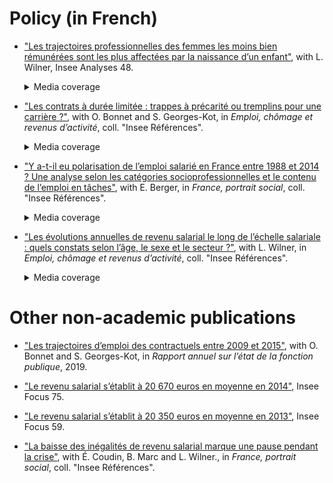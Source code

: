 # Policy (in French)

* ["Les trajectoires professionnelles des femmes les moins bien rémunérées sont les plus affectées par la naissance d’un enfant"](https://insee.fr/fr/statistiques/4226475), with L. Wilner, Insee Analyses 48.
    <details>
        <summary>Media coverage</summary>
    
        <a href="https://www.alternatives-economiques.fr/faut-travailler-faire-plaisir-a-entourage/00090661">Alternatives Économiques</a>,
        <a href="https://www.bfmtv.com/economie/comment-l-arrivee-d-un-enfant-accroit-les-differences-salariales-entre-hommes-et-femmes-1784408.html">BFMTV</a>,
        <a href="https://www.challenges.fr/femmes/cinq-ans-apres-l-arrivee-d-un-enfant-les-meres-perdent-25-de-leurs-revenus-salariaux_679076">Challenges</a>,
        <a href="https://www.cnews.fr/france/2019-10-10/selon-une-etude-de-linsee-larrivee-dun-enfant-pese-sur-le-salaire-des-meres">CNews</a>,
        <a href="https://www.cosmopolitan.fr/avoir-un-enfant-fait-baisser-le-salaire-de-la-femme-mais-pas-celui-de-l-homme,2033497.asp">Cosmopolitan</a>,
        <a href="https://www.dna.fr/magazine-lifestyle/2019/12/08/le-regret-d-etre-mere-un-tabou-difficile-a-briser">Dernières Nouvelles d'Alsace</a>,
        <a href="https://www.francetvinfo.fr/economie/emploi/carriere/vie-professionnelle/emploi-des-femmes/avoir-un-enfant-fait-baisser-les-salaires-des-femmes-selon-l-insee_3654475.html">France 2</a>,
        <a href="https://www.francetvinfo.fr/economie/emploi/carriere/vie-professionnelle/emploi-des-femmes/l-arrivee-d-un-enfant-pese-sur-le-salaire-des-meres-rarement-celui-des-peres-selon-l-insee_3653423.html">France Info</a>,
        <a href="https://www.franceinter.fr/quand-les-enfants-naissent-les-salaires-des-femmes-baissent">France Inter</a>,
        <a href="https://www.glamourparis.com/societe/travail/articles/larrivee-dun-enfant-ferait-baisser-le-salaire-des-femmes-mais-pas-celui-des-hommes/77278">Glamour</a>,
        <a href="https://lentreprise.lexpress.fr/actualites/1/actualites/l-arrivee-d-un-enfant-pese-sur-le-salaire-des-meres-rarement-des-peres-insee_2102653.html">L'Express</a>,
        <a href="https://www.humanite.fr/inegalites-femmes-hommes-la-double-peine-des-travailleuses-pauvres-678544">L'Humanité</a>,
        <a href="https://www.linfodurable.fr/larrivee-dun-enfant-pese-sur-le-salaire-des-meres-rarement-des-peres-insee-14163">L'info durable</a>,
        <a href="https://www.lefigaro.fr/social/l-arrivee-d-un-enfant-penalise-les-femmes-salariees-20191010">Le Figaro</a>,
        <a href="https://www.lejdd.fr/Societe/salaire-5-chiffres-pour-comprendre-les-inegalites-entre-les-femmes-et-les-hommes-3929518">Le Journal du Dimanche</a>,
        <a href="https://www.lemonde.fr/economie/article/2019/10/15/la-parite-homme-femme-progresse-trop-lentement-en-europe_6015567_3234.html">Le Monde</a>,
        <a href="https://www.monde-diplomatique.fr/mav/168/FILLIEULE/61023">Le Monde Diplomatique</a>,
        <a href="https://www.lesechos.fr/economie-france/social/comment-larrivee-dun-enfant-impacte-la-trajectoire-professionnelle-des-femmes-1139055">Les Échos</a>,
        <a href="http://www.leparisien.fr/societe/5-ans-apres-l-arrivee-d-un-enfant-les-femmes-ont-perdu-un-quart-de-leurs-revenus-10-10-2019-8170560.php">Le Parisien</a>,
        <a href="https://www.mieuxvivre-votreargent.fr/vie-pratique/salaire/2019/10/11/cinq-ans-apres-larrivee-dun-enfant-les-femmes-perdent-un-quart-de-leur-salaire/">Mieux Vivre</a>,
        <a href="https://www.ouest-france.fr/societe/egalite-hommes-femmes/l-arrivee-d-un-enfant-impacte-davantage-le-salaire-des-meres-que-celui-des-peres-6558318">Ouest France</a>,
        <a href="https://www.scienceshumaines.com/le-premier-enfant-un-frein-salarial-pour-les-meres_fr_41810.html">Sciences Humaines</a>.
    </details>

    <p></p>

* ["Les contrats à durée limitée : trappes à précarité ou tremplins pour une carrière ?"](https://www.insee.fr/fr/statistiques/4183052?sommaire=4182950), with O. Bonnet and S. Georges-Kot, in *Emploi, chômage et revenus d’activité*, coll. "Insee Références".

    <details>
        <summary>Media coverage</summary>
    
            <a href="https://www.20minutes.fr/economie/2554827-20190702-cdd-vraiment-tremplin-vers-cdi-vers-belle-carriere">20 Minutes</a>,
            <a href="https://www.bfmtv.com/economie/contrats-courts-un-premier-pas-vers-un-cdi-ou-un-piege-a-precaires-1724102.html">BFMTV</a>,
            <a href="https://www.challenges.fr/emploi/les-contrats-courts-sont-ils-enferment-ils-dans-la-precarite_662081"> Challenges</a>,
            <a href="https://www.francetvinfo.fr/economie/emploi/emploi-le-cdd-ne-debouche-pas-forcement-sur-le-cdi_3519703.html"> France 3</a>,
            <a href="https://www.francebleu.fr/infos/economie-social/moins-d-un-cdd-sur-deux-mene-a-un-cdi-selon-l-insee-1562125248">France Bleu</a>,
            <a href="https://www.franceinter.fr/les-contrats-precaires-ont-de-plus-en-plus-de-mal-a-se-trouver-une-place-dans-le-marche-du-travail">France Inter</a>,
            <a href="https://lentreprise.lexpress.fr/rh-management/recrutement/cdd-des-chiffres-explosifs_2087447.html">L'Express</a>,
            <a href="https://www.la-croix.com/Economie/Social/jeunes-contrat-court-tremplin-vers-lemploi-2019-07-02-1201032894">La Croix</a>,
            <a href="https://www.latribune.fr/economie/france/a-peine-1-salarie-sur-2-en-cdd-est-en-cdi-sept-ans-plus-tard-822433.html">La Tribune</a>,
            <a href="https://www.lefigaro.fr/decideurs/les-contrats-courts-juges-comme-precaires-facilitent-aussi-l-insertion-professionnelle-20190706">Le Figaro</a>,
            <a href="https://www.lesechos.fr/economie-france/social/contrats-courts-linsee-accredite-la-these-de-la-trappe-a-precarite-1035069">Les Échos</a>,
            <a href="https://www.liberation.fr/france/2019/07/02/chomage-disette-salariale-le-difficile-parcours-professionnel-des-cdd_1737517">Libération</a>,
            <a href="http://rebondir.fr/actualites-emploi/les-contrats-a-duree-limitee-entre-tremplins-pour-une-carriere-et-trappes-a-precarite-insee-02072019">Rebondir</a>.
    </details>

    <p></p>

* ["Y a-t-il eu polarisation de l’emploi salarié en France entre 1988 et 2014 ? Une analyse selon les catégories socioprofessionnelles et le contenu de l’emploi en tâches"](https://www.insee.fr/fr/statistiques/3197271?sommaire=3197289), with E. Berger, in *France, portrait social*, coll. "Insee Références".
    <details>
        <summary>Media coverage</summary>
    
            <a href="https://www.challenges.fr/emploi/marche-de-l-emploi/pourquoi-le-marche-du-travail-francais-ne-se-polarise-comme-aux-etats-unis_514889">Challenges</a>,
            <a href="https://www.lesechos.fr/2017/11/les-classes-moyennes-font-de-la-resistance-en-france-188546">Les Échos</a>,
            <a href="https://www.liberation.fr/france/2017/11/21/l-insee-portraitiste-d-une-france-temperee_1611493">Libération</a>.
   </details>
   
    <p></p>

* ["Les évolutions annuelles de revenu salarial le long de l’échelle salariale : quels constats selon l’âge,
le sexe et le secteur ?"](https://www.insee.fr/fr/statistiques/2122740?sommaire=2122750), with L. Wilner, in *Emploi, chômage et revenus d’activité*, coll. "Insee Références".
    <details>
        <summary>Media coverage</summary>
    
            <a href="https://bfmbusiness.bfmtv.com/observatoire/un-salarie-gagne-4-fois-plus-a-40-ans-qu-a-25-ans-1001513.html">BFMTV</a>,
            <a href="https://www.lefigaro.fr/economie/le-scan-eco/dessous-chiffres/2016/07/05/29006-20160705ARTFIG00265-votre-salaire-evolue-t-il-normalement.php">Le Figaro</a>.
   </details>

   <p></p>


# Other non-academic publications

* ["Les trajectoires d’emploi des contractuels entre 2009 et 2015"](https://www.fonction-publique.gouv.fr/files/files/statistiques/rapports_annuels/2019/07_Dossier-Cotractuels_trajectoires-2019.pdf), with O. Bonnet and S. Georges-Kot, in *Rapport annuel sur l’état de la fonction publique*, 2019.

* ["Le revenu salarial s’établit à 20 670 euros en moyenne en 2014"](https://www.insee.fr/fr/statistiques/2560524), Insee Focus 75.

* ["Le revenu salarial s’établit à 20 350 euros en moyenne en 2013"](https://www.insee.fr/fr/statistiques/2018997), Insee Focus 59.

* ["La baisse des inégalités de revenu salarial marque une pause pendant la crise"](https://www.insee.fr/fr/statistiques/1288514?sommaire=1288529), with É. Coudin, B. Marc and L. Wilner., in *France, portrait social*, coll. "Insee Références". 

